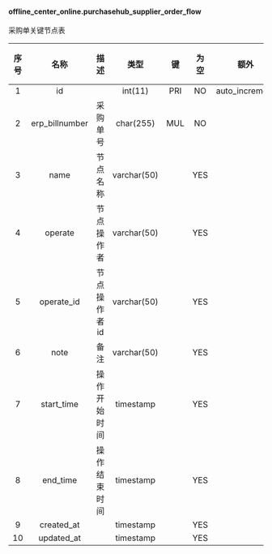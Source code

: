 #### offline_center_online.purchasehub_supplier_order_flow 
采购单关键节点表

| 序号 | 名称 | 描述 | 类型 | 键 | 为空 | 额外 | 默认值 |
| :--: | :--: | :--: | :--: | :--: | :--: | :--: | :--: |
| 1 | id |  | int(11) | PRI | NO | auto_increment |  |
| 2 | erp_billnumber | 采购单号 | char(255) | MUL | NO |  |  |
| 3 | name | 节点名称 | varchar(50) |  | YES |  |  |
| 4 | operate | 节点操作者 | varchar(50) |  | YES |  |  |
| 5 | operate_id | 节点操作者id | varchar(50) |  | YES |  |  |
| 6 | note | 备注 | varchar(50) |  | YES |  |  |
| 7 | start_time | 操作开始时间 | timestamp |  | YES |  |  |
| 8 | end_time | 操作结束时间 | timestamp |  | YES |  |  |
| 9 | created_at |  | timestamp |  | YES |  |  |
| 10 | updated_at |  | timestamp |  | YES |  |  |
